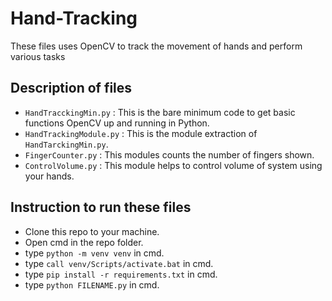 # Hand-Tracking
These files uses OpenCV to track the movement of hands and perform various tasks

## Description of files

- `HandTracckingMin.py` : This is the bare minimum code to get basic functions OpenCV up and running in Python.
- `HandTrackingModule.py` : This is the module extraction of `HandTarckingMin.py`.
- `FingerCounter.py` : This modules counts the number of fingers shown.
- `ControlVolume.py` : This module helps to control volume of system using your hands.

## Instruction to run these files

- Clone this repo to your machine.
- Open cmd in the repo folder.
- type `python -m venv venv` in cmd.
- type `call venv/Scripts/activate.bat` in cmd.
- type `pip install -r requirements.txt` in cmd.
- type `python FILENAME.py` in cmd.
